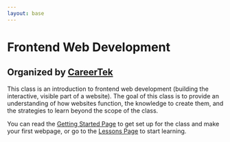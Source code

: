 ```yaml
---
layout: base
---
```


# Frontend Web Development
## Organized by [CareerTek](https://hendrickscareertek.org/)

This class is an introduction to frontend web development (building the interactive, visible part of a website). The goal of this class is to provide an understanding of how websites function, the knowledge to create them, and the strategies to learn beyond the scope of the class.

You can read the [Getting Started Page](/getting-started) to get set up for the class and make your first webpage, or go to the [Lessons Page](/lessons) to start learning.
